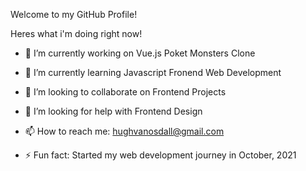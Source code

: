 Welcome to my GitHub Profile!

Heres what i'm doing right now!

- 🔭 I’m currently working on Vue.js Poket Monsters Clone

- 🌱 I’m currently learning Javascript Fronend Web Development 

- 👯 I’m looking to collaborate on Frontend Projects

- 🤔 I’m looking for help with Frontend Design

- 📫 How to reach me: hughvanosdall@gmail.com

- ⚡ Fun fact: Started my web development journey in October, 2021
